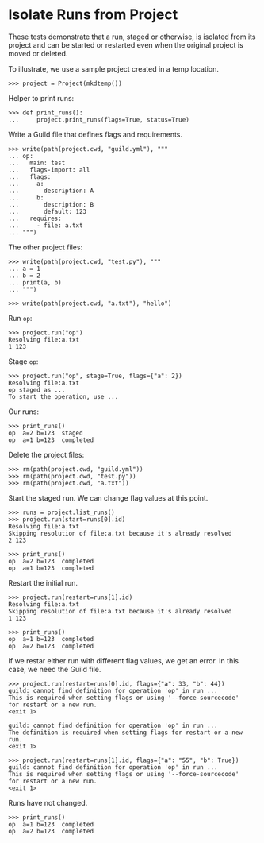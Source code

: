 # Isolate Runs from Project

These tests demonstrate that a run, staged or otherwise, is isolated
from its project and can be started or restarted even when the
original project is moved or deleted.

To illustrate, we use a sample project created in a temp location.

    >>> project = Project(mkdtemp())

Helper to print runs:

    >>> def print_runs():
    ...     project.print_runs(flags=True, status=True)

Write a Guild file that defines flags and requirements.

    >>> write(path(project.cwd, "guild.yml"), """
    ... op:
    ...   main: test
    ...   flags-import: all
    ...   flags:
    ...     a:
    ...       description: A
    ...     b:
    ...       description: B
    ...       default: 123
    ...   requires:
    ...     - file: a.txt
    ... """)

The other project files:

    >>> write(path(project.cwd, "test.py"), """
    ... a = 1
    ... b = 2
    ... print(a, b)
    ... """)

    >>> write(path(project.cwd, "a.txt"), "hello")

Run `op`:

    >>> project.run("op")
    Resolving file:a.txt
    1 123

Stage `op`:

    >>> project.run("op", stage=True, flags={"a": 2})
    Resolving file:a.txt
    op staged as ...
    To start the operation, use ...

Our runs:

    >>> print_runs()
    op  a=2 b=123  staged
    op  a=1 b=123  completed

Delete the project files:

    >>> rm(path(project.cwd, "guild.yml"))
    >>> rm(path(project.cwd, "test.py"))
    >>> rm(path(project.cwd, "a.txt"))

Start the staged run. We can change flag values at this point.

    >>> runs = project.list_runs()
    >>> project.run(start=runs[0].id)
    Resolving file:a.txt
    Skipping resolution of file:a.txt because it's already resolved
    2 123

    >>> print_runs()
    op  a=2 b=123  completed
    op  a=1 b=123  completed

Restart the initial run.

    >>> project.run(restart=runs[1].id)
    Resolving file:a.txt
    Skipping resolution of file:a.txt because it's already resolved
    1 123

    >>> print_runs()
    op  a=1 b=123  completed
    op  a=2 b=123  completed

If we restar either run with different flag values, we get an
error. In this case, we need the Guild file.

    >>> project.run(restart=runs[0].id, flags={"a": 33, "b": 44})
    guild: cannot find definition for operation 'op' in run ...
    This is required when setting flags or using '--force-sourcecode'
    for restart or a new run.
    <exit 1>

    guild: cannot find definition for operation 'op' in run ...
    The definition is required when setting flags for restart or a new run.
    <exit 1>

    >>> project.run(restart=runs[1].id, flags={"a": "55", "b": True})
    guild: cannot find definition for operation 'op' in run ...
    This is required when setting flags or using '--force-sourcecode'
    for restart or a new run.
    <exit 1>

Runs have not changed.

    >>> print_runs()
    op  a=1 b=123  completed
    op  a=2 b=123  completed
